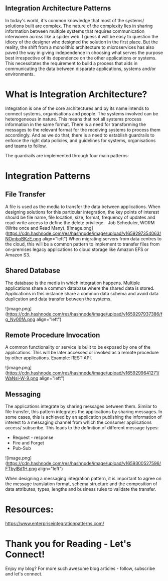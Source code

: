 ## Integration Architecture Patterns

In today's world, it's common knowledge that most of the systems/ solutions built are complex. The nature of the complexity lies in sharing information between multiple systems that requires communication interwoven across like a spider web. I guess it will be easy to question the idiocy of the designer who designed the solution in the first place. But the reality, the shift from a monolithic architecture to microservices has also paved the way in giving independence in choosing what serves the purpose best irrespective of its dependence on the other applications or systems. This necessitates the requirement to build a process that aids in communicating the data between disparate applications, systems and/or environments. 

# What is Integration Architecture? 
Integration is one of the core architectures and by its name intends to connect systems, organisations and people. The systems involved can be heterogeneous in nature. This means that not all systems process information in the same format. There is a need for transforming the messages to the relevant format for the receiving systems to process them accordingly. And as we do that, there is a need to establish guardrails to enforce the right data policies, and guidelines for systems, organisations and teams to follow. 

The guardrails are implemented through four main patterns: 

# Integration Patterns

## File Transfer
A file is used as the media to transfer the data between applications. When designing solutions for this particular integration, the key points of interest should be file name, file location, size, format, frequency of updates and read-write access to define the delete privilege - Job Scheduler, WORM (Write once and Read Many).
![image.png](https://cdn.hashnode.com/res/hashnode/image/upload/v1659297354063/NOmboBKzE.png align="left")
When migrating servers from data centres to the cloud, this will be a common pattern to implement to transfer files from on-premises legacy applications to cloud storage like Amazon EFS or Amazon S3. 

## Shared Database
The database is the media in which integration happens. Multiple applications share a common database where the shared data is stored. Applications in this instance share a common data schema and avoid data duplication and data transfer between the systems. 

![image.png](https://cdn.hashnode.com/res/hashnode/image/upload/v1659297937386/fg_Ny00fA.png align="left")
  
## Remote Procedure Invocation
A common functionality or service is built to be exposed by one of the applications. This will be later accessed or invoked as a remote procedure by other applications. Example: REST API. 

![image.png](https://cdn.hashnode.com/res/hashnode/image/upload/v1659299641271/WaNsi-W-9.png align="left")

## Messaging
The applications integrate by sharing messages between them. Similar to file transfer, this pattern integrates the applications by sharing messages. In some cases, this is achieved by an application publishing the information of interest to a messaging channel from which the consumer applications access/ subscribe. This leads to the definition of different message types: 
* Request - response
* Fire and Forget
* Pub-Sub

![image.png](https://cdn.hashnode.com/res/hashnode/image/upload/v1659300527596/FTbylBd1H.png align="left")

When designing a messaging integration pattern, it is important to agree on the message translation format, schema structure and the composition of data attributes, types, lengths and business rules to validate the transfer. 

# Resources:
https://www.enterpriseintegrationpatterns.com/

# Thank you for Reading - Let's Connect!
Enjoy my blog? For more such awesome blog articles - follow, subscribe and let's connect.




